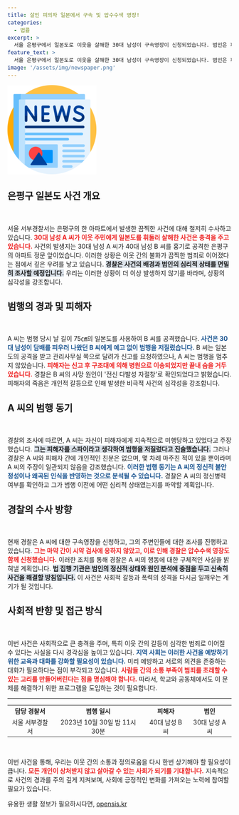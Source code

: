 ```yaml
---
title: 살인 피의자 일본에서 구속 및 압수수색 영장!
categories:
  - 법률
excerpt: >
  서울 은평구에서 일본도로 이웃을 살해한 30대 남성이 구속영장이 신청되었습니다. 범인은 피해자를 스파이로 착각하고 범행을 저지른 것으로 밝혀졌으며, 경찰은 마약 검사와 심리적 배경을 조사 중입니다. 충격적인 사건의 전말을 알아보세요!
feature_text: >
  서울 은평구에서 일본도로 이웃을 살해한 30대 남성이 구속영장이 신청되었습니다. 범인은 피해자를 스파이로 착각하고 범행을 저지른 것으로 밝혀졌으며, 경찰은 마약 검사와 심리적 배경을 조사 중입니다. 충격적인 사건의 전말을 알아보세요!
image: '/assets/img/newspaper.png'
---
```


<p><img src="/assets/img/newspaper.png" alt="kimp 속보" /></p>

<h2 data-ke-size="size26">은평구 일본도 사건 개요</h2>

<p data-ke-size="size16">&nbsp;</p>

<p>서울 서부경찰서는 은평구의 한 아파트에서 발생한 끔찍한 사건에 대해 철저히 수사하고 있습니다. <b><span style="color: #ee2323;">30대 남성 A 씨가 이웃 주민에게 일본도를 휘둘러 살해한 사건은 충격을 주고 있습니다.</span></b> 사건의 발생지는 30대 남성 A 씨가 40대 남성 B 씨를 흉기로 공격한 은평구의 아파트 정문 앞이었습니다. 이러한 상황은 이웃 간의 불화가 끔찍한 범죄로 이어졌다는 점에서 깊은 우려를 낳고 있습니다. <b><span style="background-color: #21538527;">경찰은 사건의 배경과 범인의 심리적 상태를 면밀히 조사할 예정입니다.</span></b> 우리는 이러한 상황이 더 이상 발생하지 않기를 바라며, 상황의 심각성을 강조합니다. </p>

<h2 data-ke-size="size26">범행의 경과 및 피해자</h2>

<p data-ke-size="size16">&nbsp;</p>

<p>A 씨는 범행 당시 날 길이 75㎝의 일본도를 사용하여 B 씨를 공격했습니다. <b><span style="color: #1a5490;">사건은 30대 남성이 담배를 피우러 나왔던 B 씨에게 예고 없이 범행을 저질렀습니다.</span></b> B 씨는 일본도의 공격을 받고 관리사무실 쪽으로 달려가 신고를 요청하였으나, A 씨는 범행을 멈추지 않았습니다. <b><span style="color: #ee2323;">피해자는 신고 후 구조대에 의해 병원으로 이송되었지만 끝내 숨을 거두었습니다.</span></b> 경찰은 B 씨의 사망 원인이 '전신 다발성 자절창'로 확인되었다고 밝혔습니다. 피해자의 죽음은 개인적 갈등으로 인해 발생한 비극적 사건의 심각성을 강조합니다.</p>

<h2 data-ke-size="size26">A 씨의 범행 동기</h2>

<p data-ke-size="size16">&nbsp;</p>

<p>경찰의 조사에 따르면, A 씨는 자신이 피해자에게 지속적으로 미행당하고 있었다고 주장했습니다. <b><span style="background-color: #21538527;">그는 피해자를 스파이라고 생각하여 범행을 저질렀다고 진술했습니다.</span></b> 그러나 경찰은 A 씨와 피해자 간에 개인적인 친분은 없으며, 몇 차례 마주친 적이 있을 뿐이라며 A 씨의 주장이 일관되지 않음을 강조했습니다. <b><span style="color: #1a5490;">이러한 범행 동기는 A 씨의 정신적 불안정성이나 왜곡된 인식을 반영하는 것으로 분석될 수 있습니다.</span></b> 경찰은 A 씨의 정신병력 여부를 확인하고 그가 범행 이전에 어떤 심리적 상태였는지를 파악할 계획입니다.</p>

<h2 data-ke-size="size26">경찰의 수사 방향</h2>

<p data-ke-size="size16">&nbsp;</p>

<p>현재 경찰은 A 씨에 대한 구속영장을 신청하고, 그의 주변인들에 대한 조사를 진행하고 있습니다. <b><span style="color: #ee2323;">그는 마약 간이 시약 검사에 응하지 않았고, 이로 인해 경찰은 압수수색 영장도 함께 신청했습니다.</span></b> 이러한 조치를 통해 경찰은 A 씨의 행동에 대한 구체적인 사실을 밝혀낼 계획입니다. <b><span style="background-color: #21538527;">법 집행 기관은 범인의 정신적 상태와 원인 분석에 중점을 두고 신속히 사건을 해결할 방침입니다.</span></b> 이 사건은 사회적 갈등과 폭력의 성격을 다시금 일깨우는 계기가 될 것입니다. </p>

<h2 data-ke-size="size26">사회적 반향 및 접근 방식</h2>

<p data-ke-size="size16">&nbsp;</p>

<p>이번 사건은 사회적으로 큰 충격을 주며, 특히 이웃 간의 갈등이 심각한 범죄로 이어질 수 있다는 사실을 다시 경각심을 높이고 있습니다. <b><span style="color: #1a5490;">지역 사회는 이러한 사건을 예방하기 위한 교육과 대화를 강화할 필요성이 있습니다.</span></b> 미리 예방하고 서로의 의견을 존중하는 대화가 필요하다는 점이 부각되고 있습니다. <b><span style="color: #ee2323;">사람들 간의 소통 부족이 범죄를 초래할 수 있는 고리를 만들어버린다는 점을 명심해야 합니다.</span></b> 따라서, 학교와 공동체에서도 이 문제를 해결하기 위한 프로그램을 도입하는 것이 필요합니다.</p>

<hr>

<table style="width: 100%; border-collapse: collapse;">
<tr>
<td style="text-align: center; height: 17px;"><b>담당 경찰서</b></td>
<td style="text-align: center; height: 17px;"><b>범행 일시</b></td>
<td style="text-align: center; height: 17px;"><b>피해자</b></td>
<td style="text-align: center; height: 17px;"><b>범인</b></td>
</tr>
<tr>
<td style="text-align: center; height: 17px;">서울 서부경찰서</td>
<td style="text-align: center; height: 17px;">2023년 10월 30일 밤 11시 30분</td>
<td style="text-align: center; height: 17px;">40대 남성 B 씨</td>
<td style="text-align: center; height: 17px;">30대 남성 A 씨</td>
</tr>
</table>

<p data-ke-size="size16">&nbsp;</p>

<p>이번 사건을 통해, 우리는 이웃 간의 소통과 정의로움을 다시 한번 상기해야 할 필요성이 큽니다. <b><span style="color: #ee2323;">모든 개인이 상처받지 않고 살아갈 수 있는 사회가 되기를 기대합니다.</span></b> 지속적으로 사건의 경과를 주의 깊게 지켜보며, 사회에 긍정적인 변화를 가져오는 노력에 참여할 필요가 있습니다.</p>
유용한 생활 정보가 필요하시다면, <a href="https://opensis.kr" rel="dofollow">opensis.kr</a>


